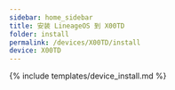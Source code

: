 ```yaml
---
sidebar: home_sidebar
title: 安装 LineageOS 到 X00TD
folder: install
permalink: /devices/X00TD/install
device: X00TD
---
```

{% include templates/device_install.md %}
